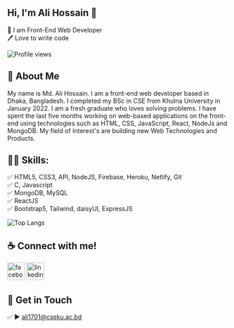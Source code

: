 ## Hi, I'm Ali Hossain 👋
<p>
👑 I am Front-End Web Developer <br> 
🖊️ Love to write code <br> 
 </p> 

![Profile views](https://gpvc.arturio.dev/AliHossain01)

## 🚀 About Me
My name is Md. Ali Hossain. I am a front-end web developer based in Dhaka, Bangladesh. I completed my BSc in CSE from Khulna University in January 2022. I am a fresh graduate who loves solving problems. I have spent the last five months working on web-based applications on the front-end using technologies such as HTML, CSS, JavaScript, React, NodeJs and MongoDB. My field of Interest's are building new Web Technologies and Products. 

## 👨‍💻 Skills: 
✅ HTML5, CSS3, API, NodeJS, Firebase, Heroku, Netlify, Git <br> 
✅ C, Javascript <br>
✅ MongoDB, MySQL <br>
✅ ReactJS <br>
✅ Bootstrap5, Tailwind, daisyUI, ExpressJS <br>

![Top Langs](https://github-readme-stats.vercel.app/api/top-langs/?username=AliHossain01&layout=compact)

## ☕ Connect with me!
[<img src='https://camo.githubusercontent.com/2d1ffa69dd491ebeca01b2098cf8233dd09950ff5895abccd5b455ca442abc59/68747470733a2f2f696d672e736869656c64732e696f2f62616467652f46616365626f6f6b2d3138373746323f7374796c653d666f722d7468652d6261646765266c6f676f3d66616365626f6f6b266c6f676f436f6c6f723d7768697465' alt='facebook' height='40'>](https://www.facebook.com/ali.hossain.31924/)  [<img src='https://camo.githubusercontent.com/a80d00f23720d0bc9f55481cfcd77ab79e141606829cf16ec43f8cacc7741e46/68747470733a2f2f696d672e736869656c64732e696f2f62616467652f4c696e6b6564496e2d3030373742353f7374796c653d666f722d7468652d6261646765266c6f676f3d6c696e6b6564696e266c6f676f436f6c6f723d7768697465' alt='linkedin' height='40'>](https://www.linkedin.com/in/ali-hossain-7985a818a/)  




## 📧 Get in Touch 
✅  ► ali1701@cseku.ac.bd


